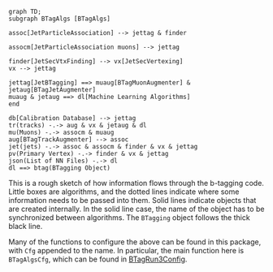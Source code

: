 
```mermaid
graph TD;
subgraph BTagAlgs [BTagAlgs]

assoc[JetParticleAssociation] --> jettag & finder

assocm[JetParticleAssociation muons] --> jettag

finder[JetSecVtxFinding] --> vx[JetSecVertexing]
vx --> jettag

jettag[JetBTagging] ==> muaug[BTagMuonAugmenter] & jetaug[BTagJetAugmenter]
muaug & jetaug ==> dl[Machine Learning Algorithms]
end

db[Calibration Database] --> jettag
tr(tracks) -.-> aug & vx & jetaug & dl
mu(Muons) -.-> assocm & muaug
aug[BTagTrackAugmenter] --> assoc
jet(jets) -.-> assoc & assocm & finder & vx & jettag
pv(Primary Vertex) -.-> finder & vx & jettag
json(List of NN Files) -.-> dl
dl ==> btag(BTagging Object)
```

This is a rough sketch of how information flows through the b-tagging code. Little boxes are algorithms, and the dotted lines indicate where some information needs to be passed into them. Solid lines indicate objects that are created internally. In the solid line case, the name of the object has to be synchronized between algorithms. The `BTagging` object follows the thick black line.

Many of the functions to configure the above can be found in this
package, with `Cfg` appended to the name. In particular, the main
function here is `BTagAlgsCfg`, which can be found in
[BTagRun3Config](python/BTagRun3Config.py).
